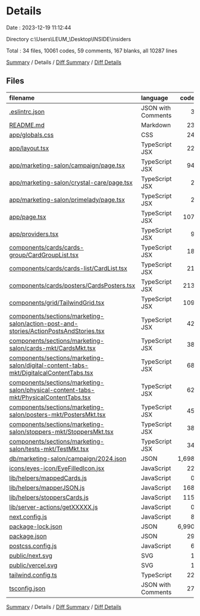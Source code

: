 # Details

Date : 2023-12-19 11:12:44

Directory c:\\Users\\LEUM\_\\Desktop\\INSIDE\\insiders

Total : 34 files, 10061 codes, 59 comments, 167 blanks, all 10287 lines

[Summary](results.md) / Details / [Diff Summary](diff.md) / [Diff Details](diff-details.md)

## Files

| filename                                                                                                                                                                          | language           |  code | comment | blank | total |
| :-------------------------------------------------------------------------------------------------------------------------------------------------------------------------------- | :----------------- | ----: | ------: | ----: | ----: |
| [.eslintrc.json](/.eslintrc.json)                                                                                                                                                 | JSON with Comments |     3 |       0 |     1 |     4 |
| [README.md](/README.md)                                                                                                                                                           | Markdown           |    23 |       0 |    14 |    37 |
| [app/globals.css](/app/globals.css)                                                                                                                                               | CSS                |    24 |       0 |     4 |    28 |
| [app/layout.tsx](/app/layout.tsx)                                                                                                                                                 | TypeScript JSX     |    22 |       0 |     4 |    26 |
| [app/marketing-salon/campaign/page.tsx](/app/marketing-salon/campaign/page.tsx)                                                                                                   | TypeScript JSX     |    94 |       9 |     7 |   110 |
| [app/marketing-salon/crystal-care/page.tsx](/app/marketing-salon/crystal-care/page.tsx)                                                                                           | TypeScript JSX     |     2 |       0 |     1 |     3 |
| [app/marketing-salon/primelady/page.tsx](/app/marketing-salon/primelady/page.tsx)                                                                                                 | TypeScript JSX     |     2 |       0 |     1 |     3 |
| [app/page.tsx](/app/page.tsx)                                                                                                                                                     | TypeScript JSX     |   107 |       0 |     7 |   114 |
| [app/providers.tsx](/app/providers.tsx)                                                                                                                                           | TypeScript JSX     |     9 |       1 |     2 |    12 |
| [components/cards/cards-group/CardGroupList.tsx](/components/cards/cards-group/CardGroupList.tsx)                                                                                 | TypeScript JSX     |    18 |       0 |     4 |    22 |
| [components/cards/cards-list/CardList.tsx](/components/cards/cards-list/CardList.tsx)                                                                                             | TypeScript JSX     |    21 |       1 |     3 |    25 |
| [components/cards/posters/CardsPosters.tsx](/components/cards/posters/CardsPosters.tsx)                                                                                           | TypeScript JSX     |   213 |       3 |    15 |   231 |
| [components/grid/TailwindGrid.tsx](/components/grid/TailwindGrid.tsx)                                                                                                             | TypeScript JSX     |   109 |       0 |     5 |   114 |
| [components/sections/marketing-salon/action-post-and-stories/ActionPostsAndStories.tsx](/components/sections/marketing-salon/action-post-and-stories/ActionPostsAndStories.tsx)   | TypeScript JSX     |    42 |       1 |     5 |    48 |
| [components/sections/marketing-salon/cards-mkt/CardsMkt.tsx](/components/sections/marketing-salon/cards-mkt/CardsMkt.tsx)                                                         | TypeScript JSX     |    38 |       1 |     5 |    44 |
| [components/sections/marketing-salon/digital-content-tabs-mkt/DigitalcalContentTabs.tsx](/components/sections/marketing-salon/digital-content-tabs-mkt/DigitalcalContentTabs.tsx) | TypeScript JSX     |    68 |       0 |     5 |    73 |
| [components/sections/marketing-salon/physical-content-tabs-mkt/PhysicalContentTabs.tsx](/components/sections/marketing-salon/physical-content-tabs-mkt/PhysicalContentTabs.tsx)   | TypeScript JSX     |    62 |       0 |     4 |    66 |
| [components/sections/marketing-salon/posters-mkt/PostersMkt.tsx](/components/sections/marketing-salon/posters-mkt/PostersMkt.tsx)                                                 | TypeScript JSX     |    45 |       1 |     5 |    51 |
| [components/sections/marketing-salon/stoppers-mkt/StoppersMkt.tsx](/components/sections/marketing-salon/stoppers-mkt/StoppersMkt.tsx)                                             | TypeScript JSX     |    38 |       1 |     5 |    44 |
| [components/sections/marketing-salon/tests-mkt/TestMkt.tsx](/components/sections/marketing-salon/tests-mkt/TestMkt.tsx)                                                           | TypeScript JSX     |    34 |       1 |     6 |    41 |
| [db/marketing-salon/campaign/2024.json](/db/marketing-salon/campaign/2024.json)                                                                                                   | JSON               | 1,698 |       0 |     1 | 1,699 |
| [icons/eyes-icon/EyeFilledIcon.jsx](/icons/eyes-icon/EyeFilledIcon.jsx)                                                                                                           | JavaScript         |    22 |       0 |     0 |    22 |
| [lib/helpers/mappedCards.js](/lib/helpers/mappedCards.js)                                                                                                                         | JavaScript         |     0 |       0 |     1 |     1 |
| [lib/helpers/mapperJSON.js](/lib/helpers/mapperJSON.js)                                                                                                                           | JavaScript         |   168 |      20 |    30 |   218 |
| [lib/helpers/stoppersCards.js](/lib/helpers/stoppersCards.js)                                                                                                                     | JavaScript         |   115 |      19 |    22 |   156 |
| [lib/server-actions/getXXXXX.js](/lib/server-actions/getXXXXX.js)                                                                                                                 | JavaScript         |     0 |       0 |     1 |     1 |
| [next.config.js](/next.config.js)                                                                                                                                                 | JavaScript         |     8 |       1 |     2 |    11 |
| [package-lock.json](/package-lock.json)                                                                                                                                           | JSON               | 6,990 |       0 |     1 | 6,991 |
| [package.json](/package.json)                                                                                                                                                     | JSON               |    29 |       0 |     1 |    30 |
| [postcss.config.js](/postcss.config.js)                                                                                                                                           | JavaScript         |     6 |       0 |     1 |     7 |
| [public/next.svg](/public/next.svg)                                                                                                                                               | SVG                |     1 |       0 |     0 |     1 |
| [public/vercel.svg](/public/vercel.svg)                                                                                                                                           | SVG                |     1 |       0 |     0 |     1 |
| [tailwind.config.ts](/tailwind.config.ts)                                                                                                                                         | TypeScript         |    22 |       0 |     3 |    25 |
| [tsconfig.json](/tsconfig.json)                                                                                                                                                   | JSON with Comments |    27 |       0 |     1 |    28 |

[Summary](results.md) / Details / [Diff Summary](diff.md) / [Diff Details](diff-details.md)

